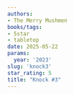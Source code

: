 ```yaml
---
authors:
- The Merry Mushmen
books/tags:
- 5star
- tabletop
date: 2025-05-22
params:
  year: '2023'
slug: 'knock3'
star_rating: 5
title: "Knock #3"
---
```


<!--more-->